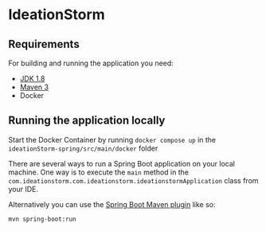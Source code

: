 # IdeationStorm

## Requirements

For building and running the application you need:

- [JDK 1.8](http://www.oracle.com/technetwork/java/javase/downloads/jdk8-downloads-2133151.html)
- [Maven 3](https://maven.apache.org)
- Docker

## Running the application locally

Start the Docker Container by running `docker compose up` in the `ideationStorm-spring/src/main/docker` folder

There are several ways to run a Spring Boot application on your local machine. One way is to execute the `main` method in the `com.ideationstorm.com.ideationstorm.ideationstormApplication` class from your IDE.

Alternatively you can use the [Spring Boot Maven plugin](https://docs.spring.io/spring-boot/docs/current/reference/html/build-tool-plugins-maven-plugin.html) like so:

```shell
mvn spring-boot:run
```
